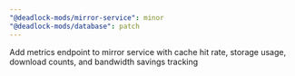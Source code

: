 ```yaml
---
"@deadlock-mods/mirror-service": minor
"@deadlock-mods/database": patch
---
```


Add metrics endpoint to mirror service with cache hit rate, storage usage, download counts, and bandwidth savings tracking
